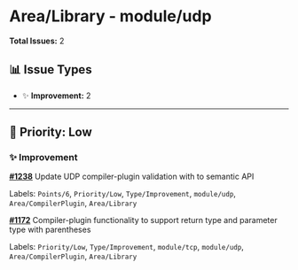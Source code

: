 # Area/Library - module/udp

**Total Issues:** 2

## 📊 Issue Types

- ✨ **Improvement:** 2

---

## 🔵 Priority: Low

### ✨ Improvement

**[#1238](https://github.com/ballerina-platform/ballerina-library/issues/1238)** Update UDP compiler-plugin validation with to semantic API 

Labels: `Points/6`, `Priority/Low`, `Type/Improvement`, `module/udp`, `Area/CompilerPlugin`, `Area/Library`

**[#1172](https://github.com/ballerina-platform/ballerina-library/issues/1172)** Compiler-plugin functionality to support return type and parameter type with parentheses

Labels: `Priority/Low`, `Type/Improvement`, `module/tcp`, `module/udp`, `Area/CompilerPlugin`, `Area/Library`


